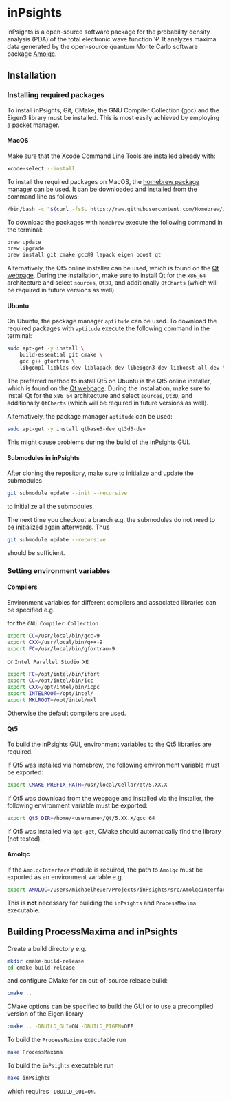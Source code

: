 # inPsights
inPsights is a open-source software package for the probability density analysis (PDA) of the total electronic wave function Ψ.
It analyzes maxima data generated by the open-source quantum Monte Carlo software package [Amolqc](https://github.com/luechow-group/Amolqc).

## Installation
### Installing required packages
To install inPsights, Git, CMake, the GNU Compiler Collection (gcc) and the Eigen3 library must be installed. This is most easily achieved by employing a packet manager.

#### MacOS
Make sure that the Xcode Command Line Tools are installed already with: 
```bash
xcode-select --install
```

To install the required packages on MacOS, the [homebrew package manager](https://brew.sh) can be used. 
It can be downloaded and installed from the command line as follows:
```bash
/bin/bash -c "$(curl -fsSL https://raw.githubusercontent.com/Homebrew/install/master/install.sh)"
```
To download the packages with `homebrew` execute the following command in the terminal:
```bash
brew update
brew upgrade
brew install git cmake gcc@9 lapack eigen boost qt
```

Alternatively, the Qt5 online installer can be used, which is found on the [Qt webpage](https://www.qt.io/download).
During the installation, make sure to install Qt for the `x86_64` architecture and select `sources`, `Qt3D`, and additionally `QtCharts` (which will be required in future versions as well).


#### Ubuntu
On Ubuntu, the package manager `aptitude` can be used.
To download the required packages with `aptitude` execute the following command in the terminal:
```bash
sudo apt-get -y install \
    build-essential git cmake \
    gcc g++ gfortran \
    libgomp1 libblas-dev liblapack-dev libeigen3-dev libboost-all-dev \ 
```

The preferred method to install Qt5 on Ubuntu is the Qt5 online installer, which is found on the [Qt webpage](https://www.qt.io/download).
During the installation, make sure to install Qt for the `x86_64` architecture and select `sources`, `Qt3D`, and additionally `QtCharts` (which will be required in future versions as well).

Alternatively, the package manager `aptitude` can be used:
```bash
sudo apt-get -y install qtbase5-dev qt3d5-dev 
```
This might cause problems during the build of the inPsights GUI.

#### Submodules in inPsights
After cloning the repository, make sure to initialize and update the submodules
```bash
git submodule update --init --recursive
```
to initialize all the submodules.

The next time you checkout a branch e.g. the submodules do not need to be initialized again afterwards. Thus
```bash
git submodule update --recursive
```
should be sufficient.

### Setting environment variables

#### Compilers
Environment variables for different compilers and associated libraries can be specified e.g. 

for the `GNU Compiler Collection`
```bash
export CC=/usr/local/bin/gcc-9
export CXX=/usr/local/bin/g++-9
export FC=/usr/local/bin/gfortran-9
```
or `Intel Parallel Studio XE`
```bash
export FC=/opt/intel/bin/ifort
export CC=/opt/intel/bin/icc
export CXX=/opt/intel/bin/icpc
export INTELROOT=/opt/intel/
export MKLROOT=/opt/intel/mkl
```
Otherwise the default compilers are used.

#### Qt5
To build the inPsights GUI, environment variables to the Qt5 libraries are required.

If Qt5 was installed via homebrew, the following environment variable must be exported:

```bash
export CMAKE_PREFIX_PATH=/usr/local/Cellar/qt/5.XX.X
```

If Qt5 was download from the webpage and installed via the installer, the following environment variable must be exported:
```bash
export Qt5_DIR=/home/<username>/Qt/5.XX.X/gcc_64
```

If Qt5 was installed via `apt-get`, CMake should automatically find the library (not tested).

#### Amolqc
If the `AmolqcInterface` module is required, the path to `Amolqc` must be exported as an environment variable e.g.
```bash
export AMOLQC=/Users/michaelheuer/Projects/inPsights/src/AmolqcInterface/Amolqc
```
This is **not** necessary for building the `inPsights` and `ProcessMaxima` executable.

## Building ProcessMaxima and inPsights

Create a build directory e.g.
```bash
mkdir cmake-build-release
cd cmake-build-release
```
and configure CMake for an out-of-source release build:
```bash
cmake ..
```
CMake options can be specified to build the GUI or to use a precompiled version of the Eigen library
```bash
cmake .. -DBUILD_GUI=ON -DBUILD_EIGEN=OFF
```

To build the `ProcessMaxima` executable run
```bash
make ProcessMaxima
```
To build the `inPsights` executable run
```bash
make inPsights
```
which requires `-DBUILD_GUI=ON`.

